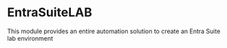 # EntraSuiteLAB

This module provides an entire automation solution to create an Entra Suite lab environment
